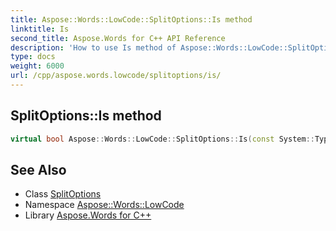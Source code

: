 ```yaml
---
title: Aspose::Words::LowCode::SplitOptions::Is method
linktitle: Is
second_title: Aspose.Words for C++ API Reference
description: 'How to use Is method of Aspose::Words::LowCode::SplitOptions class in C++.'
type: docs
weight: 6000
url: /cpp/aspose.words.lowcode/splitoptions/is/
---
```

## SplitOptions::Is method




```cpp
virtual bool Aspose::Words::LowCode::SplitOptions::Is(const System::TypeInfo &target) const override
```

## See Also

* Class [SplitOptions](../)
* Namespace [Aspose::Words::LowCode](../../)
* Library [Aspose.Words for C++](../../../)
